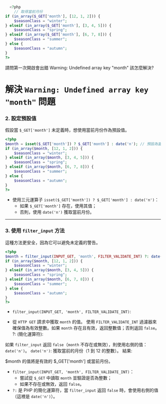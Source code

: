 
```php
  <?php
    // 取得當前月份
if (in_array($_GET['month'], [12, 1, 2])) {
    $seasonClass = "winter";
} elseif (in_array($_GET['month'], [3, 4, 5])) {
    $seasonClass = "spring";
} elseif (in_array($_GET['month'], [6, 7, 8])) {
    $seasonClass = "summer";
} else {
    $seasonClass = "autumn";
}
?>
```
請問第一次開啟會出錯
Warning: Undefined array key "month"
該怎麼解決?

# 解決 `Warning: Undefined array key "month"` 問題


### **2. 設定預設值**

假設當 `$_GET['month']` 未定義時，想使用當前月份作為預設值。

```php
<?php
$month = isset($_GET['month']) ? $_GET['month'] : date('n'); // 預設為當前月份
if (in_array($month, [12, 1, 2])) {
    $seasonClass = "winter";
} elseif (in_array($month, [3, 4, 5])) {
    $seasonClass = "spring";
} elseif (in_array($month, [6, 7, 8])) {
    $seasonClass = "summer";
} else {
    $seasonClass = "autumn";
}
?>
```

- 使用三元運算子 `isset($_GET['month']) ? $_GET['month'] : date('n')`：
  - 如果 `$_GET['month']` 存在，使用其值；
  - 否則，使用 `date('n')` 獲取當前月份。

---

### **3. 使用 `filter_input` 方法**

這種方法更安全，因為它可以避免未定義的警告。

```php
<?php
$month = filter_input(INPUT_GET, 'month', FILTER_VALIDATE_INT) ?: date('n'); // 預設為當前月份
if (in_array($month, [12, 1, 2])) {
    $seasonClass = "winter";
} elseif (in_array($month, [3, 4, 5])) {
    $seasonClass = "spring";
} elseif (in_array($month, [6, 7, 8])) {
    $seasonClass = "summer";
} else {
    $seasonClass = "autumn";
}
?>
```
- `filter_input(INPUT_GET, 'month', FILTER_VALIDATE_INT)`:

- 從 `HTTP GET` 請求中獲取 `month` 的值。
使用 `FILTER_VALIDATE_INT` 過濾器來確保值為有效整數。如果 `month` 存在且有效，返回整數值；否則返回 `false`。
?: (簡化運算符):

如果 `filter_input` 返回 `false`（`month` 不存在或無效），則使用右側的值：`date('n')`。
`date('n')`: 獲取當前的月份（1 到 12 的整數）。
結果:

$month 的值將是有效的 $_GET['month'] 或當前月份。


- `filter_input(INPUT_GET, 'month', FILTER_VALIDATE_INT)`：
  - 嘗試從 `$_GET` 中讀取 `month` 並驗證是否為整數；
  - 如果不存在或無效，返回 `false`。
- `?:` 是 PHP 的簡化運算符，當 `filter_input` 返回 `false` 時，會使用右側的值（這裡是 `date('n')`）。
